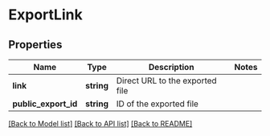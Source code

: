 # ExportLink

## Properties
Name | Type | Description | Notes
------------ | ------------- | ------------- | -------------
**link** | **string** | Direct URL to the exported file | 
**public_export_id** | **string** | ID of the exported file | 

[[Back to Model list]](../README.md#documentation-for-models) [[Back to API list]](../README.md#documentation-for-api-endpoints) [[Back to README]](../README.md)


